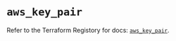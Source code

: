 # `aws_key_pair`

Refer to the Terraform Registory for docs: [`aws_key_pair`](https://registry.terraform.io/providers/hashicorp/aws/5.10.0/docs/resources/key_pair).
